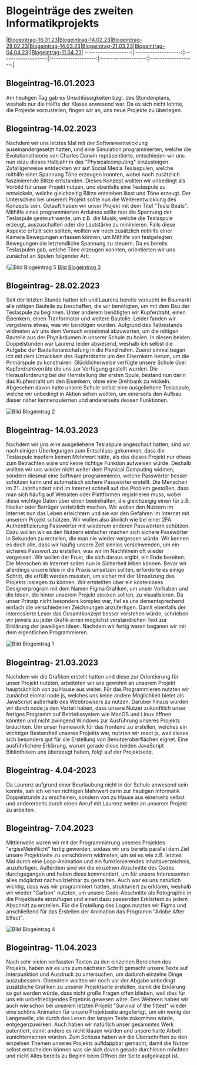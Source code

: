 # Blogeinträge des zweiten Informatikprojekts

|[Blogeintrag-16.01.23](#blogeintrag-16012023)|[Blogeintrag-14.02.23](#blogeintrag-14022023)|[Blogeintrag-28.02.23](#blogeintrag-28022023)|[Blogeintrag-14.03.23](#blogeintrag-14032023)|[Blogeintrag-21.03.23](#blogeintrag-21032023)|[Blogeintrag-04.04.23](#blogeintrag-04042023)||[Blogeintrag-11.04.23](#blogeintrag-11042023)|
:-------------------:|:-------------------:|:-------------------:|:-------------------:|:-------------------:|:-------------------:|

## Blogeintrag-16.01.2023

Am heutigen Tag gab es Unschlüssigkeiten bzgl. des Stundenplans, weshalb nur die Hälfte der Klasse anwesend war. Da es sich nicht lohnte, die Projekte vorzustellen, fingen wir an, uns neue Projekte zu überlegen.

## Blogeintrag-14.02.2023
Nachdem wir uns letztes Mal mit der Softwareentwicklung auseinandergesetzt hatten, und eine Simulation programmierten, welche die Evolutionstheorie von Charles Darwin repräsentierte, entschieden wir uns nun dazu dieses Halbjahr in das "Physicalcomputing" einzusteigen. Zufälligerweise entdeckten wir auf Social Media Teslaspulen, welche mithilfe einer Spannung Töne erzeugen konnten, wobei noch zusätzlich faszinierende Blitze entstanden. Dieses Konzept wollten wir unbedingt als Vorbild für unser Projekt nutzen, und ebenfalls eine Teslaspule zu entwickeln, welche gleichzeitig Blitze entstehen lässt und Töne erzeugt. Der Unterschied bei unserem Projekt sollte nun die Weiterentwicklung des Konzepts sein. Getauft haben wir unser Projekt mit dem Titel "Tesla Beats". Mithilfe eines programmierten Arduinos sollte nun die Spannung der Teslaspule gesteurt werde, um z.B. die Musik, welche die Teslaspule erzeugt, auszuschalten oder die Lautstärke zu minimieren. Falls diese Aspekte erfüllt sein sollten, wollten wir noch zusätzlich mithilfe einer Kamera Bewegungen erfassen können, um Mithilfe von festgelegten Bewegungen die letztendliche Spannung zu steuern. Da es bereits Teslaspulen gab, welche Töne erzeugen konnten, orientierten wir uns zunächst an Spulen folgender Art:

!![Bild Blogeintrag 5](https://user-images.githubusercontent.com/111282979/231256910-d77c836d-5d76-428b-a0e6-5e5ed254004d.jpg)
[Bild Blogeintrag 3](https://user-images.githubusercontent.com/111282979/231256885-bde8a88e-7e55-4a5f-8435-3c7d975dbb1d.jpg)





## Blogeintrag- 28.02.2023

Seit der letzten Stunde hatten ich und Laurenz bereits versucht im Baumarkt alle nõtigen Bauteile zu beschaffen, die wir benötigten, um mit
dem Bau der Teslaspule zu beginnen. Unter anderem benötigten wir Kupferdraht, einen Eisenkern, einen Tranformator und weitere Bauteile.
Leider fanden wir vergebens etwas, was wir benötigen würden. Aufgrund des Tatbestands widmeten wir uns dem Versuch ersteinmal
abzuwarten, um die nötigen Bauteile aus der Physikräumen in unserer Schule zu holen. In diesen beiden Doppelstunden war Laurenz leider
abwesend, weshalb ich selbst die Aufgabe der Bauteilenanschafung in die Hand nahm. Zuerst einmal began ich mit dem Umwickeln des
Kupferdrahts um den Eisernkern herum, um die Primärspule zu konstruiren. Glücklicherweise verfügte unsere Schule über Kupferdrahtvorräte
die uns zur Verfügung gestellt wurden. Die Herausforderung bei der Herrstellung der ersten Spule, bestand nun darin das Kupferdraht um den Eisenkern, ohne eine Drehbank zu wickeln. Abgesehen davon hatte unsere Schule selbst eine ausgeliehene Teslaspule, welche wir unbedingt in Aktion sehen wollten, um einerseits den Aufbau dieser näher kennenzulernen und andererseits dessen Funktionen.

![Bild Blogeintrag 2](https://user-images.githubusercontent.com/111282979/231255524-049d1a20-d767-4e27-bc09-1def42fc7f3a.jpg)



## Blogeintrag- 14.03.2023

Nachdem wir uns eine ausgeliehene Teslaspule angeschaut hatten, sind wir nach einigen Überlegungen zum Entschluss gekommen, dass die Teslaspule insofern keinen Mehrwert hätte, als das dieses Projekt nur etwas zum Betrachten wäre und keine richtige Funktion aufweisen würde. 
Deshalb wollten wir uns wieder nicht weiter dem Physical Computing widmen, sondern diesmal eine Software programmieren, welche Passwörter besser schützen kann und automatisch sichere Passwörter erstellt. Die Menschen im 21. Jahrhundert sind im Internet schnell auf das Problem gestoßen, dass man sich häufig auf Websiten oder Plattformen registrieren muss, wobei diese wichtige Daten über einen beeinihalten, die gleichzeigig einen für z.B. Hacker oder Betrüger verletzlich machen.
Wir wollen den Nutzern im Internet nun das Leben erleichtern und sie vor den Gefahren im Internet mit unserem Projekt schützen. Wir wollen also ähnlich wie bei einer 2FA Authentifizierung Passwörter mit wiederum anderen Passwörtern schützen. Dazu wollen wir es den Nutzern einfacher machen sich sichere Passwörter in Sekunden zu erstellen, die man nie wieder vergessen würde. Wir kennen es doch alle, dass wir häufig unsere Zeit sinnlos verschwenden, um ein sicheres Passwort zu erstellen, was wir im Nachhinein oft wieder vergessen.
Wir wollen der Frust, die sich daraus ergibt, ein Ende bereiten. Die Menschen im Internet sollen nun in Sicherheit leben können. Bevor wir allerdings unsere Idee in die Praxis umsetzen sollten, erforderte es einige Schritt, die erfüllt werden mussten, um sicher mit der Umsetzung des Projekts loslegen zu können. Wir ertstellten über ein kostenloses Designerprogram mit dem Namen Figma Grafiken, um unser Vorhaben und die Ideen, die hinter unserem Projekt stecken sollten, zu visualisieren. Da unser Prinzip nicht besonders komplex war, fiel es uns dementsprechend einfach die verschiedenen Zeichnungen anzufertigen. Damit ebenfalls der interessierte Leser das Gesamtkonzept besser verstehen würde, schrieben wir jeweils zu jeder Grafik einen möglichst verständlichen Text zur Erklärung der jeweiligen Ideen. Nachdem wir fertig waren beganen wir mit dem eigentlichen Programmieren. 

![Bild Blogeintrag 1](https://user-images.githubusercontent.com/111282979/231255651-992358e6-2d29-4e10-a0fa-18cfabd53903.jpg)


## Blogeintrag- 21.03.2023

Nachdem wir die Grafiken erstellt hatten und diese zur Orientierung für unser Projekt nutzten, arbeiteten wir wie gewohnt an unserem Projekt hauptsächlich von zu Hause aus weiter. Für das Programmieren nutzten wir zunächst einmal node js, welches uns keine andere Möglichkeit bietet als JavaScript außerhalb des Webbrowsers zu nutzen. Darüber hinaus würden wir durch node js den Vorteil haben, dass unsere Nutzer zukünftlich unser fertiges Programm auf Betriebssystem wie MacOS und Linux öffnen könnten und nicht zwingend Windows zur Ausführung unseres Projekts bräuchten. Um unser framework für das frontend zu erstellen, welches ein wichtiger Bestandteil unseres Projekts war, nutzten wir react js, weil dieses sich besonders gut für die Erstellung von Benutzeroberflächen eignet. Eine ausführlichere Erklärung, warum gerade diese beiden JavaScript Bibliotheken uns überzeugt haben, folgt auf der Projektseite.    

## Blogeintrag- 4.04-2023

Da Laurenz aufgrund einer Beurlaubung nicht in der Schule anwesend sein konnte, sah ich keinen richtigen Mehrwert darin zur heutigen Informatik Doppelstunde zu erscheinen, sondern von zu Hause aus einerseits selbst und andererseits durch einen Anruf mit Laurenz weiter an unserem Projekt zu arbeiten.

## Blogeintrag- 7.04.2023

Mittlerweile waren wir mit der Programmierung unseres Projektes "ergissMeinNicht" fertig geworden, sodass wir uns bereits parallel dem Ziel unsere Projektseite zu verschönern widmeten, um sei es wie z.B. letztes Mal durch eine Logo-Animation und ein funktionierendes Inhaltsverzeichnis, anzufertigen. Außerdem sind wir die einzelnen Abschnitte des Codes durchgegangen und haben diese kommentiert, um für unsere Interessenten alles möglichst nachvollziehbar zu gestallten. Auch war es uns natürlich wichtig, dass was wir programmiert hatten, strukturiert zu erklären, weshalb wir wieder "Carbon" nutzten, um unsere Code-Abschnitte als Fotographie in die Projektseite einzufügen und einen dazu passenden Erklärtext zu jedem Abschnitt zu erstellen. Für die Erstellung des Logos nutzten wir Figma und anschließend für das Erstellen der Animation das Programm "Adobe After Effect". 

![Bild Blogeintrag 4](https://user-images.githubusercontent.com/111282979/231255825-5ecd0cb1-b44e-4bc1-b583-2aa800c034a8.jpg)




## Blogeintrag- 11.04.2023

Nach sehr vielen verfassten Texten zu den einzelnen Bereichen des Projekts, haben wir es uns zum nächsten Schritt gemacht unsere Texte auf Interpunktion und Ausdruck zu untersuchen, um dadurch einzelne Dinge auszubessern. Obendrein wollten wir noch vor der Abgabe unbedingt zusätzliche Grafiken zu unserer Projektseite erstellen, damit die Erklärung so gut werden würde, dass nicht große Fragen offen blieben, weil dies für uns ein unbefriedigendes Ergebnis gewesen wäre. Des Weiteren haben wir auch wie schon bei unserem letzten Projekt "Survival of the fittest" wieder eine schöne Animation für unsere Projektseite angefertigt, um ein wenig der Langeweile, die durch das Lesen der langen Texte zukommen würde, entgegenzuwirken. Auch haben wir natürlich unser gesammtes Werk patentiert, damit andere es nicht klauen würden und unsere harte Arbeit zunichtemachen würden. Zum Schluss haben wir die Überschriften zu den einzelnen Themen unseres Projekts aufklappbar gemacht, damit die Nutzer selbst entscheiden können was sie sich davon gerade durchlesen möchten und nicht Alles bereits zu Beginn beim Öffnen der Seite aufgeklappt ist. 


